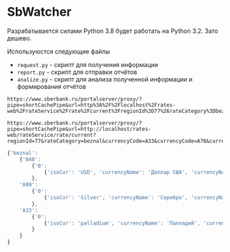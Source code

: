 # SbWatcher
Разрабатывается силами Python 3.8 будет работать на Python 3.2. Зато дешево. 

Используюстся следующие файлы
 - `request.py` - скрипт для получения информации
 - `report.py` - скрипт для отправки отчётов
 - `analize.py` - скрипт для анализа полученной информации и формирования отчётов

```
https://www.sberbank.ru/portalserver/proxy/?pipe=shortCachePipe&url=http%3A%2F%2Flocalhost%2Frates-web%2FrateService%2Frate%2Fcurrent%3FregionId%3D77%26rateCategory%3Dbeznal%26currencyCode%3DA33%26currencyCode%3DA76%26currencyCode%3DA98%26currencyCode%3DA99
```
```
https://www.sberbank.ru/portalserver/proxy/?pipe=shortCachePipe&url=http://localhost/rates-web/rateService/rate/current?regionId=77&rateCategory=beznal&currencyCode=A33&currencyCode=A76&currencyCode=A98&currencyCode=A99
```

```JavaScript
{'beznal': 
    {'840': 
        {'0': 
            {'isoCur': 'USD', 'currencyName': 'Доллар США', 'currencyNameEng': 'US Dollar', 'rateType': 'CURRENCY', 'categoryCode': 'beznal', 'scale': 1, 'buyValue': 70.18, 'sellValue': 73.32, 'activeFrom': 1595809322000, 'buyValuePrev': 70.16, 'sellValuePrev': 73.18, 'amountFrom': 0, 'amountTo': 9999999999.99}
        }, 
    'A99': 
        {'0': 
            {'isoCur': 'Silver', 'currencyName': 'Серебро', 'currencyNameEng': 'Silver', 'rateType': 'METAL', 'categoryCode': 'beznal', 'scale': 1, 'buyValue': 52.98, 'sellValue': 57.98, 'activeFrom': 1595819707000, 'buyValuePrev': 51.98, 'sellValuePrev': 56.97, 'amountFrom': 0, 'amountTo': 9999999999.99}
        }, 
    'A33': 
        {'0': 
            {'isoCur': 'palladium', 'currencyName': 'Палладий', 'currencyNameEng': 'Palladium', 'rateType': 'METAL', 'categoryCode': 'beznal', 'scale': 1, 'buyValue': 4832, 'sellValue': 5459, 'activeFrom': 1595819707000, 'buyValuePrev': 4821, 'sellValuePrev': 5447, 'amountFrom': 0, 'amountTo': 9999999999.99}
        }
    }
}
```
